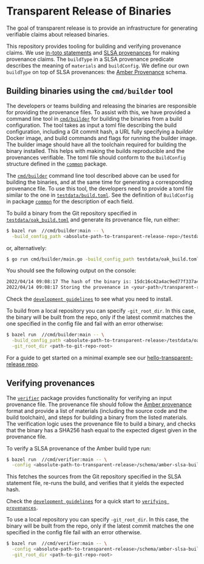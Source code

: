 # Transparent Release of Binaries

The goal of transparent release is to provide an infrastructure for generating verifiable claims
about released binaries.

This repository provides tooling for building and verifying provenance claims. We use
[in-toto statements](https://github.com/in-toto/attestation/blob/main/spec/README.md#statement)
and [SLSA provenances](https://slsa.dev/provenance/v0.2) for making provenance claims. The
`buildType` in a SLSA provenance predicate describes the meaning of `materials` and `buildConfig`.
We define our own `buildType` on top of SLSA provenances: the
[Amber Provenance](/schema/amber-slsa-buildtype/v1/provenance.json) schema.

## Building binaries using the `cmd/builder` tool

The developers or teams building and releasing the binaries are responsible for providing the
provenance files. To assist with this, we have provided a command line tool in
[`cmd/builder`](/cmd/builder/) for building the binaries from a build configuration. The tool takes
as input a toml file describing the build configuration, including a Git commit hash, a URL fully
specifying a _builder_ Docker image, and build commands and flags for running the builder image.
The builder image should have all the toolchain required for building the binary installed. This
helps with making the builds reproducible and the provenances verifiable. The toml file should
conform to the `BuildConfig` structure defined in the [`common`](/internal/common/) package.

The [`cmd/builder`](/cmd/builder/) command line tool described above can be used for building the
binaries, and at the same time for generating a corresponding provenance file. To use this tool,
the developers need to provide a toml file similar to the one in
[`testdata/build.toml`](/testdata/build.toml). See the definition of `BuildConfig` in package
[`common`](/internal/common/) for the description of each field.

To build a binary from the Git repository specified in
[`testdata/oak_build.toml`](../testdata/oak_build.toml) and generate its provenance file, run
either:

```bash
$ bazel run  //cmd/builder:main -- \
  -build_config_path <absolute-path-to-transparent-release-repo>/testdata/oak_build.toml \
```

or, alternatively:

```bash
$ go run cmd/builder/main.go -build_config_path testdata/oak_build.toml
```

You should see the following output on the console:

```bash
2022/04/14 09:08:17 The hash of the binary is: 15dc16c42a4ac9ed77f337a4a3065a63e444c29c18c8cf69d6a6b4ae678dca5c
2022/04/14 09:08:17 Storing the provenance in <your-path>/transparent-release/provenance.json
```

Check the [`development guidelines`](docs/development-guidelines.md) to see what you need to
install.

To build from a local repository you can specify `-git_root_dir`. In this case, the binary will be
built from the repo, only if the latest commit matches the one specified in the config file and
fail with an error otherwise:

```bash
$ bazel run  //cmd/builder:main -- \
  -build_config_path <absolute-path-to-transparent-release>/testdata/oak_build.toml \
  -git_root_dir <path-to-git-repo-root>
```

For a guide to get started on a minimal example see our [hello-transparent-release repo](https://github.com/project-oak/hello-transparent-release).

## Verifying provenances

The [`verifier`](/internal/verifier/) package provides functionality for verifying an input
provenance file. The provenance file should follow the
[Amber provenance](/schema/amber-slsa-buildtype/v1/provenance.json) format and provide a list of
materials (including the source code and the build toolchain), and steps for building a binary from
the listed materials. The verification logic uses the provenance file to build a binary, and checks
that the binary has a SHA256 hash equal to the expected digest given in the provenance file.

To verify a SLSA provenance of the Amber build type run:

```bash
$ bazel run  //cmd/verifier:main -- \
  -config <absolute-path-to-transparent-release>/schema/amber-slsa-buildtype/v1/example.json
```

This fetches the sources from the Git repository specified in the SLSA statement file, re-runs the
build, and verifies that it yields the expected hash.

Check the [`development guidelines`](docs/development-guidelines.md) for a quick start to
[`verifying provenances`](docs/development-guidelines.md#verifying-provenances).

To use a local repository you can specify `-git_root_dir`. In this case, the binary will be built
from the repo, only if the latest commit matches the one specified in the config file fail with an
error otherwise.

```bash
$ bazel run  //cmd/verifier:main -- \
  -config <absolute-path-to-transparent-release>/schema/amber-slsa-buildtype/v1/example.json \
  -git_root_dir <path-to-git-repo-root>
```
